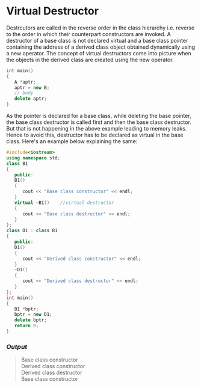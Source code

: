 # Virtual Destructor  

Destrcutors are called in the reverse order in the class hierarchy i.e. reverse to the order in which their counterpart constructors are invoked. A destructor of a base class is not declared virtual and a base class pointer containing the address of a derived class object obtained dynamically using a new operator. The concept of virtual destructors come into picture when the objects in the derived class are created using the new operator.  

```C++
int main()
{
   A *aptr;
   aptr = new B;
   // body
   delete aptr;
}
```  

As the pointer is declared for a base class, while deleting the base pointer, the base class destructor is called first and then the base class destructor. But that is not happening in the above example leading to memory leaks. Hence to avoid this, destructor has to be declared as virtual in the base class. Here's an example below explaining the same:  

```C++
#include<iostream>
using namespace std;
class B1
{
   public:
   B1()
   {
      cout << "Base class constructor" << endl;
   }
   virtual ~B1()    //virtual destructor
   {
      cout << "Base class destructor" << endl;
   }
};
class D1 : class B1
{
   public:
   D1()
   {
      cout << "Derived class constructor" << endl;
   }
   ~D1()
   {
      cout << "Derived class destructor" << endl;
   }
};
int main()
{
   B1 *bptr;
   bptr = new D1;
   delete bptr;
   return 0;
}
```  

### *Output*  
> Base class constructor  
> Derived class constructor  
> Derived class destructor  
> Base class constructor  
